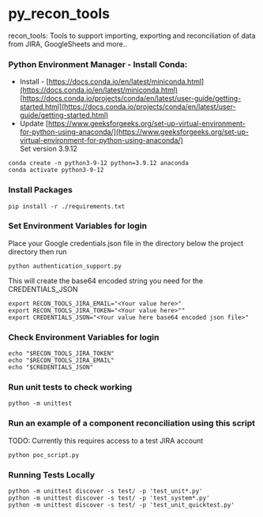 # py_recon_tools
recon_tools: Tools to support importing, exporting and reconciliation of data from JIRA, GoogleSheets and more..


### Python Environment Manager - Install Conda:  
- Install - [https://docs.conda.io/en/latest/miniconda.html](https://docs.conda.io/en/latest/miniconda.html)  
[https://docs.conda.io/projects/conda/en/latest/user-guide/getting-started.html](https://docs.conda.io/projects/conda/en/latest/user-guide/getting-started.html)  
- Update [https://www.geeksforgeeks.org/set-up-virtual-environment-for-python-using-anaconda/](https://www.geeksforgeeks.org/set-up-virtual-environment-for-python-using-anaconda/)  
Set version 3.9.12  
```
conda create -n python3-9-12 python=3.9.12 anaconda  
conda activate python3-9-12  
```

### Install Packages
```
pip install -r ./requirements.txt  
```

### Set Environment Variables for login
Place your Google credentials.json file in the directory below the project directory then run
```
python authentication_support.py
```
This will create the base64 encoded string you need for the CREDENTIALS_JSON

```
export RECON_TOOLS_JIRA_EMAIL="<Your value here>"
export RECON_TOOLS_JIRA_TOKEN="<Your value here>""
export CREDENTIALS_JSON="<Your value here base64 encoded json file>"  
```

### Check Environment Variables for login
```
echo "$RECON_TOOLS_JIRA_TOKEN"  
echo "$RECON_TOOLS_JIRA_EMAIL"  
echo "$CREDENTIALS_JSON"
```

### Run unit tests to check working
```
python -m unittest
```

### Run an example of a component reconciliation using this script

TODO: Currently this requires access to a test JIRA account
```
python poc_script.py
```

### Running Tests Locally
```
python -m unittest discover -s test/ -p 'test_unit*.py'
python -m unittest discover -s test/ -p 'test_system*.py'
python -m unittest discover -s test/ -p 'test_unit_quicktest.py'
```

